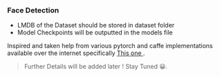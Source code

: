 ### Face Detection

- LMDB of the Dataset should be stored in dataset folder
- Model Checkpoints will be outputted in the models file

Inspired and taken help from various pytorch and caffe implementations available over the internet specifically <a href="https://github.com/weiliu89/caffe/tree/ssd"> This one </a>. 

> Further Details will be added later ! Stay Tuned 😀.